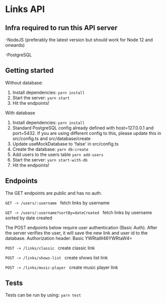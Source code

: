 # Links API

## Infra required to run this API server

-NodeJS (preferably the latest version but should work for Node 12 and onwards)

-PostgreSQL


## Getting started

Without database:

1. Install dependencies: ``yarn install``
2. Start the server: ``yarn start``
3. Hit the endpoints!

With database
1. Install dependencies: ``yarn install``
2. Standard PostgreSQL config already defined with host=127.0.0.1 and port=5432.
   If you are using different config to this, please update this in src/config.ts
   and src/database/create
4. Update useMockDatabase to 'false' in src/config.ts
3. Create the database: ``yarn db:create``
4. Add users to the users table ``yarn add-users``
5. Start the server: ``yarn start-with-db``
6. Hit the endpoints! 


## Endpoints

The GET endpoints are public and has no auth.

``GET -> /users/:username `` fetch links by username

``GET -> /users/:username?sortBy=dateCreated `` fetch links by username sorted by date created

The POST endpoints below require user authentication (Basic Auth). After the server
verifies the user, it will save the new link and user id to the database.
Authorization header: Basic YWRtaW46YWRtaW4=

``POST -> /links/classic `` create classic link

``POST -> /links/shows-list `` create shows list link

``POST -> /links/music-player `` create music player link


## Tests

Tests can be run by using: ``yarn test``
